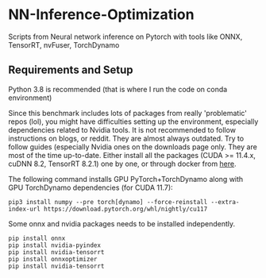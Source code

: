 # NN-Inference-Optimization
Scripts from Neural network inference on Pytorch with tools like ONNX, TensorRT, nvFuser, TorchDynamo

## Requirements and Setup

Python 3.8 is recommended (that is where I run the code on conda environment)

Since this benchmark includes lots of packages from really 'problematic' repos (lol), you might have difficulties setting up the environment, especially dependencies related to Nvidia tools. It is not recommended to follow instructions on blogs, or reddit. They are almost always outdated. Try to follow guides (especially Nvidia ones on the downloads page only. They are most of the time up-to-date.
Either install all the packages (CUDA >= 11.4.x, cuDNN 8.2, TensorRT 8.2.1) one by one, or through docker from [here](https://nvidia.github.io/nvidia-docker/).

The following command installs GPU PyTorch+TorchDynamo along with GPU TorchDynamo dependencies (for CUDA 11.7):

`pip3 install numpy --pre torch[dynamo] --force-reinstall --extra-index-url https://download.pytorch.org/whl/nightly/cu117`

Some onnx and nvidia packages needs to be installed independently.
```
pip install onnx
pip install nvidia-pyindex
pip install nvidia-tensorrt
pip install onnxoptimizer
pip install nvidia-tensorrt
```
